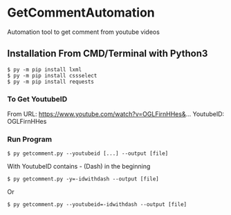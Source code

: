 # GetCommentAutomation
Automation tool to get comment from youtube videos

## Installation From CMD/Terminal with Python3

```
$ py -m pip install lxml 
$ py -m pip install cssselect
$ py -m pip install requests
```
### To Get YoutubeID
From URL: https://www.youtube.com/watch?v=OGLFirnHHes&...
YoutubeID: OGLFirnHHes

### Run Program

```
$ py getcomment.py --youtubeid [...] --output [file]
```
With YoutubeID contains - (Dash) in the beginning
```
$ py getcomment.py -y=-idwithdash --output [file]
```
Or
```
$ py getcomment.py --youtubeid=-idwithdash --output [file] 
```
